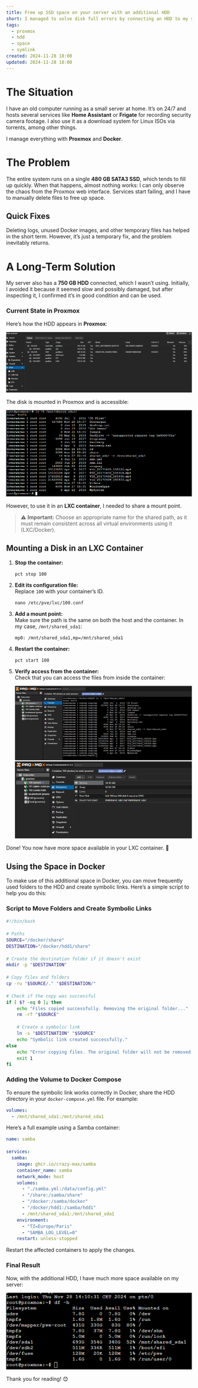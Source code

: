 ```yaml
---
title: Free up SSD space on your server with an additional HDD  
short: I managed to solve disk full errors by connecting an HDD to my server  
tags:  
  - proxmox  
  - hdd  
  - space  
  - symlink  
created: 2024-11-28 18:00  
updated: 2024-11-28 18:00  
---
```


# The Situation

I have an old computer running as a small server at home. It’s on 24/7 and hosts several services like **Home Assistant** or **Frigate** for recording security camera footage. I also use it as a download system for Linux ISOs via torrents, among other things.

I manage everything with **Proxmox** and **Docker**.

# The Problem

The entire system runs on a single **480 GB SATA3 SSD**, which tends to fill up quickly. When that happens, almost nothing works: I can only observe the chaos from the Proxmox web interface. Services start failing, and I have to manually delete files to free up space.

## Quick Fixes

Deleting logs, unused Docker images, and other temporary files has helped in the short term. However, it’s just a temporary fix, and the problem inevitably returns.

# A Long-Term Solution

My server also has a **750 GB HDD** connected, which I wasn’t using. Initially, I avoided it because it seemed slow and possibly damaged, but after inspecting it, I confirmed it’s in good condition and can be used.

### Current State in Proxmox

Here’s how the HDD appears in **Proxmox**:

![Disks in Proxmox](../es/blog/2/image.png)  

The disk is mounted in Proxmox and is accessible:  

![Disk content](../es/blog/2/image-1.png)  

However, to use it in an **LXC container**, I needed to share a mount point.

> ⚠️ **Important:** Choose an appropriate name for the shared path, as it must remain consistent across all virtual environments using it (LXC/Docker).

## Mounting a Disk in an LXC Container

1. **Stop the container:**
   ```shell
   pct stop 100
   ```
2. **Edit its configuration file:**  
   Replace `100` with your container’s ID.
   ```shell
   nano /etc/pve/lxc/100.conf
   ```
3. **Add a mount point:**  
   Make sure the path is the same on both the host and the container. In my case, `/mnt/shared_sda1`:
   ```
   mp0: /mnt/shared_sda1,mp=/mnt/shared_sda1
   ```
4. **Restart the container:**
   ```shell
   pct start 100
   ```
5. **Verify access from the container:**  
   Check that you can access the files from inside the container:

   ![Access from LXC](../es/blog/2/image-3.png)  
   ![Mount point in Proxmox](../es/blog/2/image-2.png)  

Done! You now have more space available in your LXC container. 🥳

## Using the Space in Docker

To make use of this additional space in Docker, you can move frequently used folders to the HDD and create symbolic links. Here’s a simple script to help you do this:

### Script to Move Folders and Create Symbolic Links

```bash
#!/bin/bash

# Paths
SOURCE="/docker/share"
DESTINATION="/docker/hdd1/share"

# Create the destination folder if it doesn't exist
mkdir -p "$DESTINATION"

# Copy files and folders
cp -ru "$SOURCE/." "$DESTINATION/"

# Check if the copy was successful
if [ $? -eq 0 ]; then
    echo "Files copied successfully. Removing the original folder..."
    rm -rf "$SOURCE"

    # Create a symbolic link
    ln -s "$DESTINATION" "$SOURCE"
    echo "Symbolic link created successfully."
else
    echo "Error copying files. The original folder will not be removed."
    exit 1
fi
```

### Adding the Volume to Docker Compose

To ensure the symbolic link works correctly in Docker, share the HDD directory in your `docker-compose.yml` file. For example:

```yaml
volumes:
  - /mnt/shared_sda1:/mnt/shared_sda1
```

Here’s a full example using a Samba container:

```yaml
name: samba

services:
  samba:
    image: ghcr.io/crazy-max/samba
    container_name: samba
    network_mode: host
    volumes:
      - "./samba.yml:/data/config.yml"
      - "/share:/samba/share"
      - "/docker:/samba/docker"
      - "/docker/hdd1:/samba/hdd1"
      - /mnt/shared_sda1:/mnt/shared_sda1
    environment:
      - "TZ=Europe/Paris"
      - "SAMBA_LOG_LEVEL=0"
    restart: unless-stopped
```

Restart the affected containers to apply the changes.

### Final Result

Now, with the additional HDD, I have much more space available on my server:  

![Final result](../es/blog/2/image-5.png)  

Thank you for reading! 😊